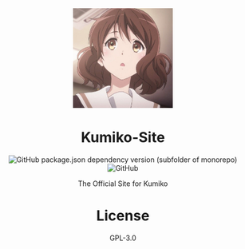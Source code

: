 <div align="center">

<img src="https://raw.githubusercontent.com/No767/Kumiko/dev/assets/kumiko.jpg" width=200 height=200>

# Kumiko-Site

![GitHub package.json dependency version (subfolder of monorepo)](https://img.shields.io/github/package-json/dependency-version/No767/Kumiko-Site/next?filename=kumiko-next%2Fpackage.json&label=Next.js&logo=nextdotjs) ![GitHub](https://img.shields.io/github/license/No767/Kumiko-Site?label=License&logo=github)

The Official Site for Kumiko

# License

GPL-3.0

